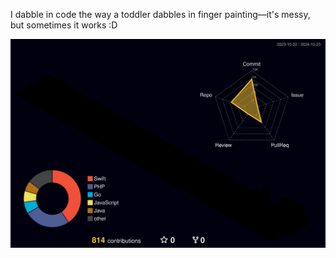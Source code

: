 I dabble in code the way a toddler dabbles in finger painting—it's messy, but sometimes it works :D

![](./profile-3d-contrib/profile-night-rainbow.svg)
<!--
## Hi there 👋

**far1h/far1h** is a ✨ _special_ ✨ repository because its `README.md` (this file) appears on your GitHub profile.

Here are some ideas to get you started:

- 🔭 I’m currently working on ...
- 🌱 I’m currently learning ...
- 👯 I’m looking to collaborate on ...
- 🤔 I’m looking for help with ...
- 💬 Ask me about ...
- 📫 How to reach me: ...
- 😄 Pronouns: ...
- ⚡ Fun fact: ...
-->
